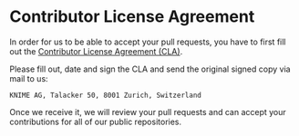 # Contributor License Agreement

In order for us to be able to accept your pull requests, you have to first fill out the [Contributor License Agreement (CLA)](https://www.knime.com/sites/default/files/2023-03/KNIME_CLA.pdf). 

Please fill out, date and sign the CLA and send the original signed copy via mail to us:

	KNIME AG, Talacker 50, 8001 Zurich, Switzerland

Once we receive it, we will review your pull requests and can accept your contributions for all of our public repositories.

